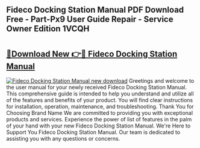 ## Fideco Docking Station Manual PDF Download Free - Part-Px9 User Guide Repair - Service Owner Edition 1VCQH

# <h2><a href="http://bc3089.oget.top/?id=Fideco+Docking+Station+Manual">🔗Download New 👉🔴 Fideco Docking Station Manual</a></h2>

[![Fideco Docking Station Manual new download](https://i.imgur.com/5g1atiW.png)](http://bc3089.oget.top/?id=Fideco+Docking+Station+Manual)
Greetings and welcome to the user manual for your newly received Fideco Docking Station Manual. This comprehensive guide is intended to help you understand and utilize all of the features and benefits of your product. You will find clear instructions for installation, operation, maintenance, and troubleshooting. Thank You for Choosing Brand Name We are committed to providing you with exceptional products and services. Experience the power of list of features in the palm of your hand with your new Fideco Docking Station Manual. We're Here to Support You Fideco Docking Station Manual. Our team is dedicated to assisting you with any questions or concerns.
